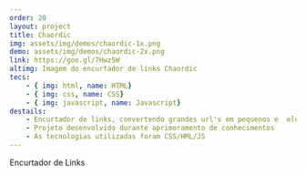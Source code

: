 ```yaml
---
order: 20
layout: project
title: Chaordic
img: assets/img/demos/chaordic-1x.png
demo: assets/img/demos/chaordic-2x.png
link: https://goo.gl/7Hwz5W
altimg: Imagem do encurtador de links Chaordic
tecs: 
    - { img: html, name: HTML}
    - { img: css, name: CSS}
    - { img: javascript, name: Javascript}
destails:
    - Encurtador de links, convertendo grandes url's em pequenos e  elegantes formatos
    - Projeto desenvolvido durante aprimoramento de conhecimentos
    - As tecnologias utilizadas foram CSS/HML/JS
---
```

Encurtador de Links
